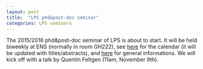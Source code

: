 ```yaml
---
layout: post
title:  "LPS phd&post-doc seminar"
categories: LPS seminars
---
```


The 2015/2016 phd&post-doc seminar of LPS is about to start.
It will be held biweekly at ENS (normally in room GH222), see [here][link-calendar] for the calendar (it will be updated with titles/abstracts), and [here][link-website] for general informations. We will kick off with a talk by Quentin Feltgen (11am, November 9th).

[link-website]: http://www.lps.ens.fr/~phd/Seminaire/
[link-calendar]: https://calendar.google.com/calendar/embed?src=96ad96papkr35kroer9pfqhij8%40group.calendar.google.com&ctz=Europe/Paris
